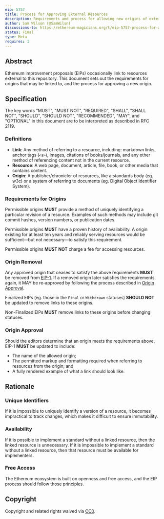 ```yaml
---
eip: 5757
title: Process for Approving External Resources
description: Requirements and process for allowing new origins of external resources
author: Sam Wilson (@SamWilsn)
discussions-to: https://ethereum-magicians.org/t/eip-5757-process-for-approving-external-resources/11215
status: Final
type: Meta
requires: 1
---
```


## Abstract

Ethereum improvement proposals (EIPs) occasionally link to resources external to this repository. This document sets out the requirements for origins that may be linked to, and the process for approving a new origin.

## Specification

The key words "MUST", "MUST NOT", "REQUIRED", "SHALL", "SHALL NOT", "SHOULD", "SHOULD NOT", "RECOMMENDED", "MAY", and "OPTIONAL" in this document are to be interpreted as described in RFC 2119.

### Definitions

 - **Link**: Any method of referring to a resource, including: markdown links, anchor tags (`<a>`), images, citations of books/journals, and any other method of referencing content not in the current resource.
 - **Resource**: A web page, document, article, file, book, or other media that contains content.
 - **Origin**: A publisher/chronicler of resources, like a standards body (eg. w3c) or a system of referring to documents (eg. Digital Object Identifier System).

### Requirements for Origins

Permissible origins **MUST** provide a method of uniquely identifying a particular revision of a resource. Examples of such methods may include git commit hashes, version numbers, or publication dates.

Permissible origins **MUST** have a proven history of availability. A origin existing for at least ten years and reliably serving resources would be sufficient—but not necessary—to satisfy this requirement.

Permissible origins **MUST NOT** charge a fee for accessing resources.

### Origin Removal

Any approved origin that ceases to satisfy the above requirements **MUST** be removed from [EIP-1](./eip-1.md). If a removed origin later satisfies the requirements again, it MAY be re-approved by following the process described in [Origin Approval](#origin-approval).

Finalized EIPs (eg. those in the `Final` or `Withdrawn` statuses) **SHOULD NOT** be updated to remove links to these origins.

Non-Finalized EIPs **MUST** remove links to these origins before changing statuses.

### Origin Approval

Should the editors determine that an origin meets the requirements above, EIP-1 **MUST** be updated to include:

 * The name of the allowed origin;
 * The permitted markup and formatting required when referring to resources from the origin; and
 * A fully rendered example of what a link should look like.

## Rationale

### Unique Identifiers

If it is impossible to uniquely identify a version of a resource, it becomes impractical to track changes, which makes it difficult to ensure immutability.

### Availability

If it is possible to implement a standard without a linked resource, then the linked resource is unnecessary. If it is impossible to implement a standard without a linked resource, then that resource must be available for implementers.

### Free Access

The Ethereum ecosystem is built on openness and free access, and the EIP process should follow those principles.

## Copyright

Copyright and related rights waived via [CC0](../LICENSE.md).
